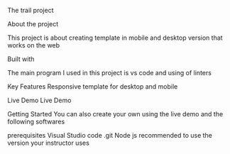 The trail project

About the project

This project is about creating template in mobile and desktop version that works  on the web

Built with

The main program I used in this project is vs code and using of linters

Key Features
Responsive template for desktop and mobile

Live Demo
Live Demo

Getting Started
You can also create your own using the live demo and the following softwares

prerequisites
Visual Studio code
.git
Node js recommended to use the version your instructor uses
